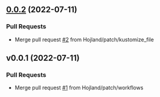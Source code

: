 
<a name="0.0.2"></a>
## [0.0.2](http://github.com/go-Autonomous/kustomize-file/compare/v0.0.1...0.0.2) (2022-07-11)

### Pull Requests

* Merge pull request [#2](http://github.com/go-Autonomous/kustomize-file/issues/2) from Hojland/patch/kustomize_file


<a name="v0.0.1"></a>
## v0.0.1 (2022-07-11)

### Pull Requests

* Merge pull request [#1](http://github.com/go-Autonomous/kustomize-file/issues/1) from Hojland/patch/workflows

